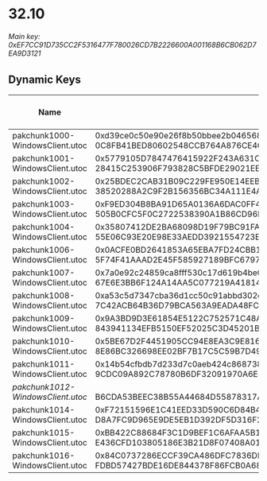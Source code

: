 # 32.10

###### *Main key: 0xEF7CC91D735CC2F5316477F780026CD7B2226600A001168B6CB062D7EA9D3121*

## Dynamic Keys

| Name                              | Key</br>GUID                                                                                            | High Res Textures |
|-----------------------------------|---------------------------------------------------------------------------------------------------------|-------------------|
| pakchunk1000-WindowsClient.utoc   | 0xd39ce0c50e90e26f8b50bbee2b046568f8926bbc1904dd9fcbab06fabc51dcd8</br>0C8FB41BED80602548CCB764A876CE40 | ✔️                |
| pakchunk1001-WindowsClient.utoc   | 0x5779105D7847476415922F243A631C42D6D1794E48FDA4B6E1B67A8FA87E3681</br>28415C253906F793828C5BFDE29021EE | ❌                |
| pakchunk1002-WindowsClient.utoc   | 0x25BDEC2CAB31B09C229FE950E14EEBECDF6538537ACC05220ACA3B98C4B9B3E4</br>38520288A2C9F2B156356BC34A111E4A | ✔️                |
| pakchunk1003-WindowsClient.utoc   | 0xF9ED304B8BA91D65A0136A6DAC0FF40B96B5EEC3C02EF5BE987B614554D93F76</br>505B0CFC5F0C2722538390A1B86CD96B | ❌                |
| pakchunk1004-WindowsClient.utoc   | 0x35807412DE2BA68098D19F79BC91FA097D55F0FE291217AA0333C34158770011</br>55E06C93E20E98E33AEDD3921554723E | ✔️                |
| pakchunk1006-WindowsClient.utoc   | 0x0ACFE0BD2641853A65EBA7FD24CBB1ADA6152078029660C3D21F44E7A1B048BC</br>5F74F41AAAD2E45F585927189BFC6797 | ❌                |
| pakchunk1007-WindowsClient.utoc   | 0x7a0e92c24859ca8fff530c17d619b4be0e000b437ef9f0c650539d02966e93e2</br>67E6E3BB6F124A14AA5C077219A41814 | ✔️                |
| pakchunk1008-WindowsClient.utoc   | 0xa53c5d7347cba36d1cc50c91abbd302c20221733df61a3edabb56bc536b01ca0</br>7C42ACB64B36D79BCA563A9EADA48FCE | ❌                |
| pakchunk1009-WindowsClient.utoc   | 0x9A3BD9D3E61854E5122C752571C48A60BB928D8F10AC4F7CA41BA34A3C643CD1</br>843941134EFB5150EF52025C3D45201B | ❌                |
| pakchunk1010-WindowsClient.utoc   | 0x5BE67D2F4451905CC94E8EA3C9E8161A3DE1394C92AD31D92983EDA797C24788</br>8E86BC326698EE02BF7B17C5C59B7D49 | ❌                |
| pakchunk1011-WindowsClient.utoc   | 0x14b54cfbdb7d233d7c0aeb424c868738daac302c1f11122926ed789d72144c77</br>9CDC09A892C78780B6DF32091970A6E8 | ✔️                |
| *pakchunk1012-WindowsClient.utoc* | </br>B6CDA53BEEC38B55A44684D55878317A                                                                   | ❌                |
| pakchunk1014-WindowsClient.utoc   | 0xF72151596E1C41EED33D590C6D84B406495152C210A301CCDD7BC257C34DC0B7</br>D8A7FC9D965E9DE5EB1D392DF5D316F2 | ❌                 |
| pakchunk1015-WindowsClient.utoc   | 0xBB422C88684F3C1D9BEF1C6AFAA5B185265B5D325CA7EBA9A73C1A0DE67316A2</br>E436CFD103805186E3B21D8F07408A01 | ❌                 |
| pakchunk1016-WindowsClient.utoc   | 0x84C0737286ECCF39CA486DFC7836DDE7C4BE22AA2D57AA94457829B211839A76</br>FDBD57427BDE16DE844378F86FCB0A68 | ❌                 |
